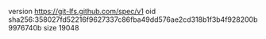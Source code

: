 version https://git-lfs.github.com/spec/v1
oid sha256:358027fd52216f9627337c86fba49dd576ae2cd318b1f3b4f928200b9976740b
size 19048
